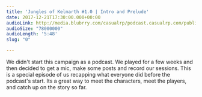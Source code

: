```yaml
---
title: 'Jungles of Kelmarth #1.0 | Intro and Prelude'
date: 2017-12-21T17:30:00.000+00:00
audioLink: http://media.blubrry.com/casualrp/podcast.casualrp.com/public/000%20_%20Prelude.mp3
audioSize: "78000000"
audioLength: '5:48'
slug: "0"

---
```

We didn't start this campaign as a podcast. We played for a few weeks and then decided to get a mic, make some posts and record our sessions. This is a special episode of us recapping what everyone did before the podcast's start. Its a great way to meet the characters, meet the players, and catch up on the story so far.